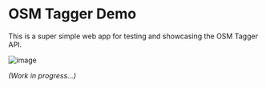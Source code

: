 OSM Tagger Demo
=================

This is a super simple web app for testing and showcasing the OSM Tagger API.

![image](https://github.com/user-attachments/assets/e351ace7-5240-42d4-a57c-f4c82a883759)

*(Work in progress...)*
